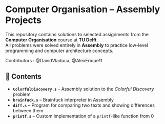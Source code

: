 # Computer Organisation – Assembly Projects  

This repository contains solutions to selected assignments from the **Computer Organisation** course at **TU Delft**.  
All problems were solved entirely in **Assembly** to practice low-level programming and computer architecture concepts.

Contributors : @DavidVladuca, @AlexErique11

## 📂 Contents  
- **`ColorfulDiscovery.s`** – Assembly solution to the *Colorful Discovery* problem  
- **`brainfuck.s`** – Brainfuck interpreter in Assembly  
- **`diff.s`** – Program for comparing two texts and showing differences between them
- **`printf.s`** – Custom implementation of a `printf`-like function from 0
